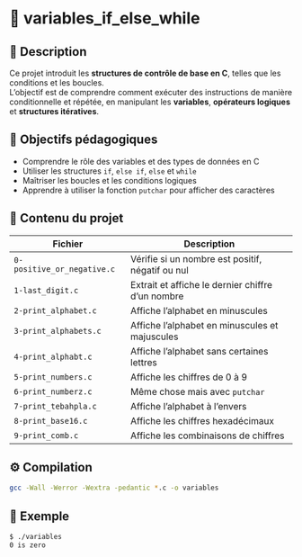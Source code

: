 # 🧩 variables_if_else_while

## 📘 Description  
Ce projet introduit les **structures de contrôle de base en C**, telles que les conditions et les boucles.  
L’objectif est de comprendre comment exécuter des instructions de manière conditionnelle et répétée, en manipulant les **variables**, **opérateurs logiques** et **structures itératives**.

## 🎯 Objectifs pédagogiques  
- Comprendre le rôle des variables et des types de données en C  
- Utiliser les structures `if`, `else if`, `else` et `while`  
- Maîtriser les boucles et les conditions logiques  
- Apprendre à utiliser la fonction `putchar` pour afficher des caractères  

## 📂 Contenu du projet  

| Fichier | Description |
|----------|-------------|
| `0-positive_or_negative.c` | Vérifie si un nombre est positif, négatif ou nul |
| `1-last_digit.c` | Extrait et affiche le dernier chiffre d’un nombre |
| `2-print_alphabet.c` | Affiche l’alphabet en minuscules |
| `3-print_alphabets.c` | Affiche l’alphabet en minuscules et majuscules |
| `4-print_alphabt.c` | Affiche l’alphabet sans certaines lettres |
| `5-print_numbers.c` | Affiche les chiffres de 0 à 9 |
| `6-print_numberz.c` | Même chose mais avec `putchar` |
| `7-print_tebahpla.c` | Affiche l’alphabet à l’envers |
| `8-print_base16.c` | Affiche les chiffres hexadécimaux |
| `9-print_comb.c` | Affiche les combinaisons de chiffres |

## ⚙️ Compilation  
```bash
gcc -Wall -Werror -Wextra -pedantic *.c -o variables

```
## 🧠 Exemple
```bash
$ ./variables
0 is zero
```
